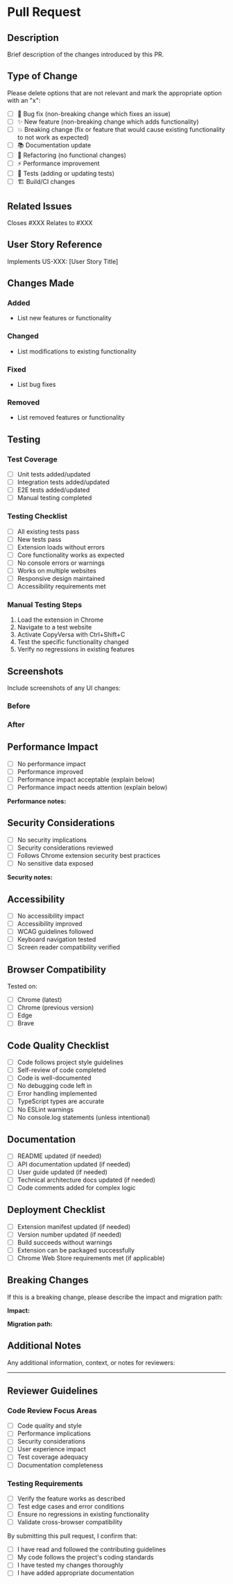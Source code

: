 # Pull Request

## Description

Brief description of the changes introduced by this PR.

## Type of Change

Please delete options that are not relevant and mark the appropriate option with an "x":

- [ ] 🐛 Bug fix (non-breaking change which fixes an issue)
- [ ] ✨ New feature (non-breaking change which adds functionality)
- [ ] 💥 Breaking change (fix or feature that would cause existing functionality to not work as expected)
- [ ] 📚 Documentation update
- [ ] 🔧 Refactoring (no functional changes)
- [ ] ⚡ Performance improvement
- [ ] 🧪 Tests (adding or updating tests)
- [ ] 🏗️ Build/CI changes

## Related Issues

Closes #XXX
Relates to #XXX

## User Story Reference

Implements US-XXX: [User Story Title]

## Changes Made

### Added
- List new features or functionality

### Changed
- List modifications to existing functionality

### Fixed
- List bug fixes

### Removed
- List removed features or functionality

## Testing

### Test Coverage
- [ ] Unit tests added/updated
- [ ] Integration tests added/updated
- [ ] E2E tests added/updated
- [ ] Manual testing completed

### Testing Checklist
- [ ] All existing tests pass
- [ ] New tests pass
- [ ] Extension loads without errors
- [ ] Core functionality works as expected
- [ ] No console errors or warnings
- [ ] Works on multiple websites
- [ ] Responsive design maintained
- [ ] Accessibility requirements met

### Manual Testing Steps

1. Load the extension in Chrome
2. Navigate to a test website
3. Activate CopyVersa with Ctrl+Shift+C
4. Test the specific functionality changed
5. Verify no regressions in existing features

## Screenshots

Include screenshots of any UI changes:

### Before
<!-- Screenshot of the UI before changes -->

### After
<!-- Screenshot of the UI after changes -->

## Performance Impact

- [ ] No performance impact
- [ ] Performance improved
- [ ] Performance impact acceptable (explain below)
- [ ] Performance impact needs attention (explain below)

**Performance notes:**
<!-- Describe any performance implications -->

## Security Considerations

- [ ] No security implications
- [ ] Security considerations reviewed
- [ ] Follows Chrome extension security best practices
- [ ] No sensitive data exposed

**Security notes:**
<!-- Describe any security considerations -->

## Accessibility

- [ ] No accessibility impact
- [ ] Accessibility improved
- [ ] WCAG guidelines followed
- [ ] Keyboard navigation tested
- [ ] Screen reader compatibility verified

## Browser Compatibility

Tested on:
- [ ] Chrome (latest)
- [ ] Chrome (previous version)
- [ ] Edge
- [ ] Brave

## Code Quality Checklist

- [ ] Code follows project style guidelines
- [ ] Self-review of code completed
- [ ] Code is well-documented
- [ ] No debugging code left in
- [ ] Error handling implemented
- [ ] TypeScript types are accurate
- [ ] No ESLint warnings
- [ ] No console.log statements (unless intentional)

## Documentation

- [ ] README updated (if needed)
- [ ] API documentation updated (if needed)
- [ ] User guide updated (if needed)
- [ ] Technical architecture docs updated (if needed)
- [ ] Code comments added for complex logic

## Deployment Checklist

- [ ] Extension manifest updated (if needed)
- [ ] Version number updated (if needed)
- [ ] Build succeeds without warnings
- [ ] Extension can be packaged successfully
- [ ] Chrome Web Store requirements met (if applicable)

## Breaking Changes

If this is a breaking change, please describe the impact and migration path:

**Impact:**
<!-- Describe what breaks -->

**Migration path:**
<!-- How users can migrate to the new version -->

## Additional Notes

Any additional information, context, or notes for reviewers:

---

## Reviewer Guidelines

### Code Review Focus Areas
- [ ] Code quality and style
- [ ] Performance implications
- [ ] Security considerations
- [ ] User experience impact
- [ ] Test coverage adequacy
- [ ] Documentation completeness

### Testing Requirements
- [ ] Verify the feature works as described
- [ ] Test edge cases and error conditions
- [ ] Ensure no regressions in existing functionality
- [ ] Validate cross-browser compatibility

By submitting this pull request, I confirm that:
- [ ] I have read and followed the contributing guidelines
- [ ] My code follows the project's coding standards
- [ ] I have tested my changes thoroughly
- [ ] I have added appropriate documentation
